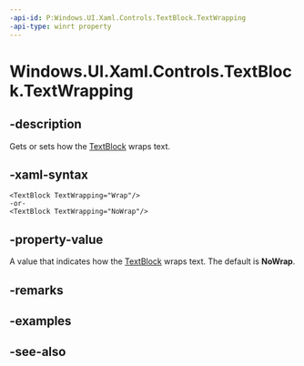 ```yaml
---
-api-id: P:Windows.UI.Xaml.Controls.TextBlock.TextWrapping
-api-type: winrt property
---
```


<!-- Property syntax
public Windows.UI.Xaml.TextWrapping TextWrapping { get;  set; }
-->

# Windows.UI.Xaml.Controls.TextBlock.TextWrapping

## -description
Gets or sets how the [TextBlock](textblock.md) wraps text.



## -xaml-syntax
```xaml
<TextBlock TextWrapping="Wrap"/>
-or-
<TextBlock TextWrapping="NoWrap"/>
```


## -property-value
A value that indicates how the [TextBlock](textblock.md) wraps text. The default is **NoWrap**.

## -remarks

## -examples

## -see-also
